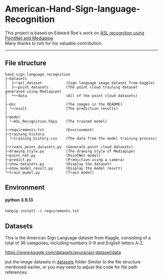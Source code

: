 # American-Hand-Sign-language-Recognition
This project is based on Edward Roe's work on [ASL recognition using PointNet and Mediapipe](https://medium.com/@er_95882/asl-recognition-using-pointnet-and-mediapipe-f2efda78d089)  
Many thanks to him for his valuable contribution.

---

## File structure
```commandline
hand_sign_language_recognition
├─datasets              
│  ├──asl_dataset           (Sign language image dataset from Kaggle)
│  ├──point_datasets        (The point cloud training dataset generated using Mediapipe)
│  └──data                  (All of the point cloud datasets)
│
├─doc                       (The images in the README)
│ └─result                  (The prediction results)
│
├─model                             
│ └─ASL_Recognition.h5py    (The trained model)
│
├─requirements.txt          (Environment)
├─training_history
│ └─training_history.csv    (The data from the model training process)
│
├─create_point_datasets.py  (Generate point cloud datasets)
├─drawing_style.py          (The drawing style of Mediapipe)
├─point_net.py              (PointNet model)
├─predict.py                (Prediction using a camera)
├─show_datasets.py          (Display the dataset)
├─show_model_result.py      (Display the model result)
└─train_model.py            (Train model)
```


## Environment
#### python 3.9.13

run```pip install -r requirements.txt``` 

## Datasets
This is the American Sign Language dataset from Kaggle, consisting of a total of 36 categories, including numbers 0-9 and English letters A-Z.

https://www.kaggle.com/datasets/ayuraj/asl-dataset/data
[](https://github.com/yuan-0816/american-hand-sign-language-recognition/blob/main/doc/result/all_image.png)


put the image datasets in [datasets](https://github.com/yuan-0816/american-hand-sign-language-recognition/tree/main/datasets/data) folder
Similar to the file structure mentioned earlier, or you may need to adjust the code for file path references.





